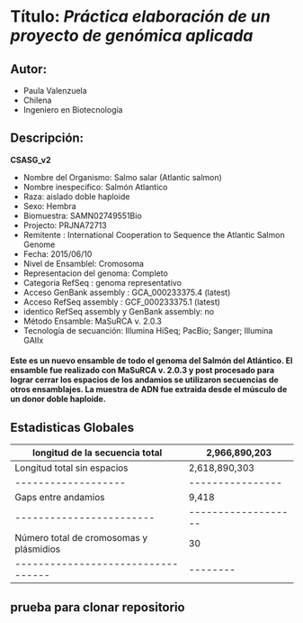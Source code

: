 # Título: ***Práctica elaboración de un proyecto de genómica aplicada***
## Autor: 
- Paula Valenzuela  
- Chilena  
- Ingeniero en Biotecnología  
## Descripción:

  **CSASG_v2**
  - Nombre del Organismo: Salmo salar (Atlantic salmon)
  - Nombre inespecifico: Salmón Atlantico
  - Raza: aislado doble haploide 
  - Sexo: Hembra 
  - Biomuestra: SAMN02749551Bio
  - Projecto: PRJNA72713
  - Remitente : International Cooperation to Sequence the Atlantic Salmon Genome
  - Fecha: 2015/06/10
  - Nivel de Ensamblel: Cromosoma
  - Representacion del genoma: Completo
  - Categoria RefSeq : genoma representativo
  - Acceso GenBank assembly : GCA_000233375.4 (latest)
  - Acceso RefSeq assembly : GCF_000233375.1 (latest)
  - identico RefSeq assembly y GenBank assembly: no 
  - Método Ensamble: MaSuRCA v. 2.0.3
  - Tecnología de secuanción: Illumina HiSeq; PacBio; Sanger; Illumina GAIIx

 #### Este es un nuevo ensamble de todo el genoma del Salmón del Atlántico. El ensamble fue realizado con MaSuRCA v. 2.0.3 y post procesado para lograr cerrar los espacios de los andamios se utilizaron secuencias de otros ensamblajes. La muestra de ADN fue extraida desde el músculo de un donor doble haploide. 
 ## Estadisticas Globales
  
  |longitud de la secuencia total| 2,966,890,203| 
  |----------------|--------------------|
  |Longitud total sin espacios   | 2,618,890,303|
  |-------------------|----------------|
  |Gaps entre andamios| 9,418|  
  |------------------------|-------------------|
  |Número total de cromosomas y plásmidios| 30| 
  |----------------------------------|--------|
  
  ## prueba para clonar repositorio


